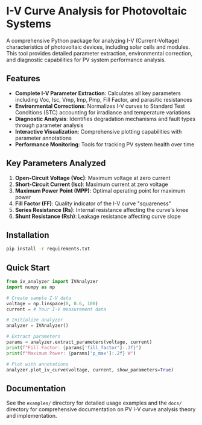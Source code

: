 # I-V Curve Analysis for Photovoltaic Systems

A comprehensive Python package for analyzing I-V (Current-Voltage) characteristics of photovoltaic devices, including solar cells and modules. This tool provides detailed parameter extraction, environmental correction, and diagnostic capabilities for PV system performance analysis.

## Features

- **Complete I-V Parameter Extraction**: Calculates all key parameters including Voc, Isc, Vmp, Imp, Pmp, Fill Factor, and parasitic resistances
- **Environmental Corrections**: Normalizes I-V curves to Standard Test Conditions (STC) accounting for irradiance and temperature variations
- **Diagnostic Analysis**: Identifies degradation mechanisms and fault types through parameter analysis
- **Interactive Visualization**: Comprehensive plotting capabilities with parameter annotations
- **Performance Monitoring**: Tools for tracking PV system health over time

## Key Parameters Analyzed

1. **Open-Circuit Voltage (Voc)**: Maximum voltage at zero current
2. **Short-Circuit Current (Isc)**: Maximum current at zero voltage
3. **Maximum Power Point (MPP)**: Optimal operating point for maximum power
4. **Fill Factor (FF)**: Quality indicator of the I-V curve "squareness"
5. **Series Resistance (Rs)**: Internal resistance affecting the curve's knee
6. **Shunt Resistance (Rsh)**: Leakage resistance affecting curve slope

## Installation

```bash
pip install -r requirements.txt
```

## Quick Start

```python
from iv_analyzer import IVAnalyzer
import numpy as np

# Create sample I-V data
voltage = np.linspace(0, 0.6, 100)
current = # Your I-V measurement data

# Initialize analyzer
analyzer = IVAnalyzer()

# Extract parameters
params = analyzer.extract_parameters(voltage, current)
print(f"Fill Factor: {params['fill_factor']:.3f}")
print(f"Maximum Power: {params['p_max']:.2f} W")

# Plot with annotations
analyzer.plot_iv_curve(voltage, current, show_parameters=True)
```

## Documentation

See the `examples/` directory for detailed usage examples and the `docs/` directory for comprehensive documentation on PV I-V curve analysis theory and implementation.
